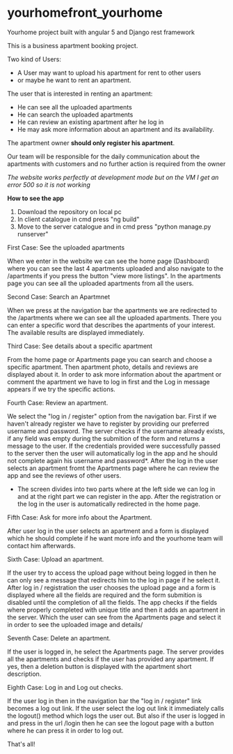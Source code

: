 # yourhomefront_yourhome
Yourhome project built with angular 5 and Django rest framework


<p>This is a business apartment booking project.</p>
Two kind of Users:
<ul>
<li>A User may want to upload his apartment for rent to other users</li>
<li>or maybe he want to rent an apartment. </li>
</ul>

The user that is interested in renting an apartment:
<ul>
<li>He can see all the uploaded apartments</li>
<li>He can search the uploaded apartments</li>
<li>He can review an existing apartment after he log in</li>
<li>He may ask more information about an apartment and its availability.</li>
</ul>

The apartment owner <b>should only register his apartment</b>.

<p> Our team will be responsible for the daily communication about the apartments with customers and no further action is required from the owner</p>

<i> The website works perfectly at development mode but on the VM I get an error 500 so it is not working</i>
<p><b>How to see the app</b>
<ol>
  <li>Download the repository on local pc</li>
  <li>In client catalogue in cmd press "ng build"</li>
  <li>Move to the server catalogue and in cmd press "python manage.py runserver"</li>
</ol>
</p>

First Case: See the uploaded apartments

When we enter in the website we can see the home page (Dashboard) where you can see the last 4 apartments uploaded and also navigate to the /apartments if you press the button "view more listings". In the apartments page you can see all the uploaded apartments from all the users.

Second Case: Search an Apartmnet

When we press at the navigation bar the apartments we are redirected to the /apartments where we can see all the uploaded apartments. There you can enter a specific word that describes the apartments of your interest. The available results are displayed immediately.

Third Case: See details about a specific apartment

From the home page or Apartments page you can search and choose a specific apartment. Then apartment photo, details and reviews are displayed about it. In order to ask more information about the apartment or comment the apartment we have to log in first and the Log in message appears if we try the specific actions.

Fourth Case: Review an apartment.

We select the "log in / register" option from the navigation bar. First if we haven't already register we have to register by providing our preferred username and password. The server checks if the username already exists, if any field was empty during the submition of the form and returns a message to the user. If the credentials provided were successfully passed to the server then the user will automatically log in the app and he should not complete again his username and password*. After the log in the user selects an apartment fromt the Apartments page where he can review the app and see the reviews of other users.

* The screen divides into two parts where at the left side we can log in and at the right part we can register in the app. After the registration or the log in the user is automatically redirected in the home page.

Fifth Case: Ask for more info about the Apartment.

After user log in the user selects an apartment and a form is displayed which he should complete if he want more info and the yourhome team will contact him afterwards.

Sixth Case: Upload an apartment.

If the user try to access the upload page without being logged in then he can only see a message that redirects him to the log in page if he select it. After log in / registration the user chooses the upload page and a form is displayed where all the fields are required and the form submition is disabled until the completion of all the fields. The app checks if the fields where properly completed with unique title and then it adds an apartment in the server. Which the user can see from the Apartments page and select it in order to see the uploaded image and details/

Seventh Case: Delete an apartment.

If the user is logged in, he select the Apartments page. The server provides all the apartments and checks if the user has provided any apartment. If yes, then a deletion button is displayed with the apartment short description.

Eighth Case: Log in and Log out checks.

If the user log in then in the navigation bar the "log in / register" link becomes a log out link. If the user select the log out link it immediately calls the logout() method which logs the user out. But also if the user is logged in and press in the url /login then he can see the logout page with a button where he can press it in order to log out.

That's all!
